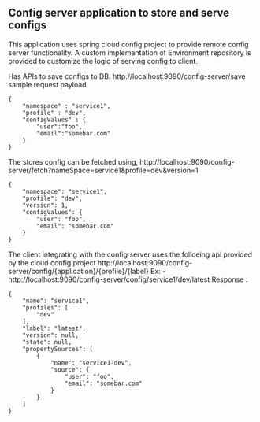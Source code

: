 ## Config server application to store and serve configs

This application uses spring cloud config project to provide remote config server functionality.
A custom implementation of Environment repository is provided to customize the logic of serving config to client.

Has APIs to save configs to DB. 
http://localhost:9090/config-server/save
sample request payload
```
{
	"namespace" : "service1",
	"profile" : "dev",
	"configValues" : {
		"user":"foo",
		"email":"somebar.com"
	}
}
```

The stores config can be fetched using,
http://localhost:9090/config-server/fetch?nameSpace=service1&profile=dev&version=1
```
{
    "namespace": "service1",
    "profile": "dev",
    "version": 1,
    "configValues": {
        "user": "foo",
        "email": "somebar.com"
    }
}
```


The client integrating with the config server uses the folloeing api provided by the cloud config project
http://localhost:9090/config-server/config/{application}/{profile}/{label}
Ex: - http://localhost:9090/config-server/config/service1/dev/latest
Response :
```
{
    "name": "service1",
    "profiles": [
        "dev"
    ],
    "label": "latest",
    "version": null,
    "state": null,
    "propertySources": [
        {
            "name": "service1-dev",
            "source": {
                "user": "foo",
                "email": "somebar.com"
            }
        }
    ]
}
```